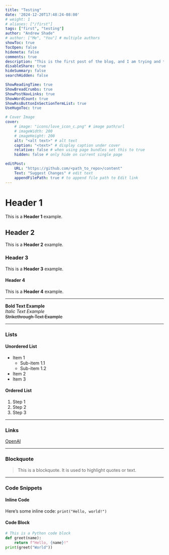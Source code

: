 ```yaml
---
title: "Testing"
date: '2024-12-20T17:48:24-08:00'
# weight: 1
# aliases: ["/first"]
tags: ["first", "testing"]
author: "Andrew Shade"
# author: ["Me", "You"] # multiple authors
showToc: true
TocOpen: false
hidemeta: false
comments: true
description: "This is the first post of the blog, and I am trying and testing out everything. I also want to keep this page as refrence for my future self. This Where I am typing is the description tag in the post header"
disableShare: true
hideSummary: false
searchHidden: false

ShowReadingTime: true
ShowBreadCrumbs: true
ShowPostNavLinks: true
ShowWordCount: true
ShowRssButtonInSectionTermList: true
UseHugoToc: true

# Cover Image
cover:
    # image: "icons/love_icon_c.png" # image path/url
    # imageWidth: 200
    # imageHeight: 200
    alt: "<alt text>" # alt text
    caption: "<text>" # display caption under cover
    relative: false # when using page bundles set this to true
    hidden: false # only hide on current single page

editPost:
    URL: "https://github.com/<path_to_repo>/content"
    Text: "Suggest Changes" # edit text
    appendFilePath: true # to append file path to Edit link
---
```



# Header 1
This is a **Header 1** example.

## Header 2
This is a **Header 2** example.

### Header 3
This is a **Header 3** example.

#### Header 4
This is a **Header 4** example.

---

**Bold Text Example**  
_Italic Text Example_  
~~Strikethrough Text Example~~  

---

### Lists
#### Unordered List
- Item 1
  - Sub-item 1.1
  - Sub-item 1.2
- Item 2
- Item 3

#### Ordered List
1. Step 1
2. Step 2
3. Step 3

---

### Links
[OpenAI](https://www.openai.com)

---

### Blockquote
> This is a blockquote. It is used to highlight quotes or text.

---

### Code Snippets
#### Inline Code
Here’s some inline code: `print("Hello, world!")`

#### Code Block
```python
# This is a Python code block
def greet(name):
    return f"Hello, {name}!"
print(greet("World"))
